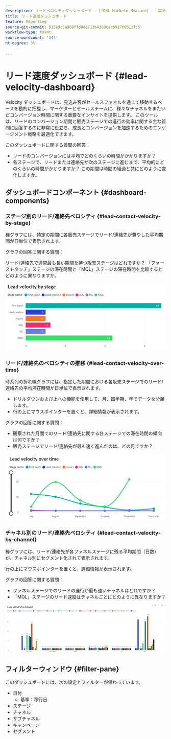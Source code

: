 ```yaml
---
description: リードベロシティダッシュボード — [!DNL Marketo Measure]  — 製品
title: リード速度ダッシュボード
feature: Reporting
source-git-commit: 915e9c5a968ffd9de713b4308cadb91768613fc5
workflow-type: tm+mt
source-wordcount: '344'
ht-degree: 3%

---
```


# リード速度ダッシュボード {#lead-velocity-dashboard}

Velocity ダッシュボードは、見込み客がセールスファネルを通じて移動するペースを動的に把握し、マーケターとセールスチームに、様々なチャネルをまたいだコンバージョン時間に関する重要なインサイトを提供します。 このツールは、リードのコンバージョン期間と販売ステージでの進行の効率に関する主な質問に回答するのに非常に役立ち、成長とコンバージョンを加速するためのエンゲージメント戦略を最適化できます。

このダッシュボードに関する質問の回答：

* リードのコンバージョンには平均でどのくらいの時間がかかりますか？
* 各ステージで、リードまたは連絡先が次のステージに進むまで、平均的にどのくらいの時間がかかりますか？ この期間は時間の経過と共にどのように変化しますか。

## ダッシュボードコンポーネント {#dashboard-components}

### ステージ別のリード/連絡先ベロシティ {#lead-contact-velocity-by-stage}

棒グラフには、特定の期間に各販売ステージでリード/連絡先が費やした平均期間が日単位で表示されます。

グラフの回答に関する質問：

リード/連絡先で通常最も長い期間を持つ販売ステージはどれですか？
「ファーストタッチ」ステージの滞在時間と「MQL」ステージの滞在時間を比較するとどのように異なりますか。

![](assets/lead-velocity-dashboard-1.png)

### リード/連絡先のベロシティの推移 {#lead-contact-velocity-over-time}

時系列の折れ線グラフには、指定した期間における各販売ステージでのリード/連絡先の平均滞在時間が日単位で表示されます。

* ドリルダウンおよび上への機能を使用して、月、四半期、年でデータを分類します。
* 行の上にマウスポインターを置くと、詳細情報が表示されます。

グラフの回答に関する質問：

* 観察された月間でのリード/連絡先に関する各ステージでの滞在時間の傾向は何ですか？
* 販売ステージでリード/連絡先が最も速く進んだのは、どの月ですか？

![](assets/lead-velocity-dashboard-2.png)

### チャネル別のリード/連絡先ベロシティ {#lead-contact-velocity-by-channel}

棒グラフには、リード/連絡先が各ファネルステージに残る平均期間（日数）が、チャネル別にセグメント化されて表示されます。

行の上にマウスポインターを置くと、詳細情報が表示されます。

グラフの回答に関する質問：

* ファネルステージでのリードの進行が最も速いチャネルはどれですか？
* 「MQL」ステージのリード速度はチャネルごとにどのように異なりますか？

![](assets/lead-velocity-dashboard-3.png)

## フィルターウィンドウ {#filter-pane}

このダッシュボードには、次の設定とフィルターが備わっています。

* 日付
   * 基準：移行日
* ステージ
* チャネル
* サブチャネル
* キャンペーン
* セグメント
